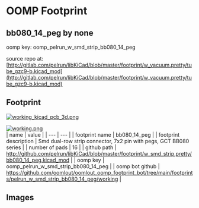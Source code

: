 # OOMP Footprint  
## bb080_14_peg  by none  
  
oomp key: oomp_pelrun_w_smd_strip_bb080_14_peg  
  
source repo at: [http://gitlab.com/pelrun/libKiCad/blob/master/footprint/w_vacuum.pretty/tube_gzc9-b.kicad_mod](http://gitlab.com/pelrun/libKiCad/blob/master/footprint/w_vacuum.pretty/tube_gzc9-b.kicad_mod)  
## Footprint  
  
[![working_kicad_pcb_3d.png](working_kicad_pcb_3d_600.png)](working_kicad_pcb_3d.png)  
  
[![working.png](working_600.png)](working.png)  
| name | value | 
| --- | --- | 
| footprint name | bb080_14_peg | 
| footprint description | Smd dual-row strip connector, 7x2 pin with pegs, GCT BB080 series | 
| number of pads | 16 | 
| github path | http://github.com/pelrun/libKiCad/blob/master/footprint/w_smd_strip.pretty/bb080_14_peg.kicad_mod | 
| oomp key | oomp_pelrun_w_smd_strip_bb080_14_peg | 
| oomp bot github | https://github.com/oomlout/oomlout_oomp_footprint_bot/tree/main/footprints/pelrun_w_smd_strip_bb080_14_peg/working | 
## Images  
